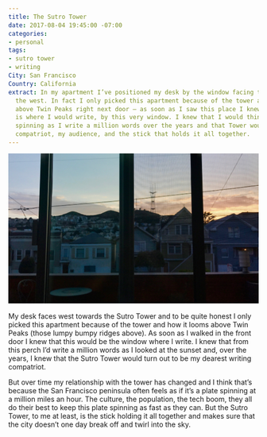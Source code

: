 ```yaml
---
title: The Sutro Tower
date: 2017-08-04 19:45:00 -07:00
categories:
- personal
tags:
- sutro tower
- writing
City: San Francisco
Country: California
extract: In my apartment I’ve positioned my desk by the window facing the tower towards
  the west. In fact I only picked this apartment because of the tower and how it looms
  above Twin Peaks right next door — as soon as I saw this place I knew that this
  is where I would write, by this very window. I knew that I would think of the city
  spinning as I write a million words over the years and that Tower would be my writing
  compatriot, my audience, and the stick that holds it all together.
---
```


![IMG_0531.jpg](/uploads/IMG_0531.jpg)

My desk faces west towards the Sutro Tower and to be quite honest I only picked this apartment because of the tower and how it looms above Twin Peaks (those lumpy bumpy ridges above). As soon as I walked in the front door I knew that this would be the window where I write. I knew that from this perch I’d write a million words as I looked at the sunset and, over the years, I knew that the Sutro Tower would turn out to be my dearest writing compatriot. 

But over time my relationship with the tower has changed and I think that’s because the San Francisco peninsula often feels as if it’s a plate spinning at a million miles an hour. The culture, the population, the tech boom, they all do their best to keep this plate spinning as fast as they can. But the Sutro Tower, to me at least, is the stick holding it all together and makes sure that the city doesn’t one day break off and twirl into the sky.